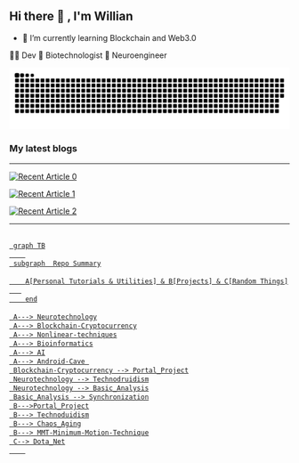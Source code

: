 
## Hi there 👋 , I'm Willian


- 🌱 I’m currently learning Blockchain and Web3.0



👨‍💻 Dev
🦠 Biotechnologist 
🧠 Neuroengineer


<picture>
  <source media="(prefers-color-scheme: dark)" srcset="https://raw.githubusercontent.com/will-bc/will-bc/output/github-contribution-grid-snake-dark.svg">
  <source media="(prefers-color-scheme: light)" srcset="https://raw.githubusercontent.com/will-bc/will-bc/output/github-contribution-grid-snake.svg">
  <img alt="github contribution grid snake animation" src="https://raw.githubusercontent.com/will-bc/will-bc/output/github-contribution-grid-snake.svg">
  </picture>
  
  ### My latest blogs
  
  _______________________________
  
  <a target="_blank" href="https://github-readme-medium-recent-article.vercel.app/medium/@willianbarelacosta/0"><img src="https://github-readme-medium-recent-article.vercel.app/medium/@willianbarelacosta/0" alt="Recent Article 0">
  
  <a target="_blank" href="https://github-readme-medium-recent-article.vercel.app/medium/@willianbarelacosta/1"><img src="https://github-readme-medium-recent-article.vercel.app/medium/@willianbarelacosta/1" alt="Recent Article 1">
    
  <a target="_blank" href="https://github-readme-medium-recent-article.vercel.app/medium/@willianbarelacosta/2"><img src="https://github-readme-medium-recent-article.vercel.app/medium/@willianbarelacosta/2" alt="Recent Article 2">

___________________________________


```mermaid

 graph TB
    
 subgraph  Repo Summary

    A[Personal Tutorials & Utilities] & B[Projects] & C[Random Things]
   
    end

 A---> Neurotechnology
 A---> Blockchain-Cryptocurrency
 A---> Nonlinear-techniques
 A---> Bioinformatics
 A---> AI
 A---> Android-Cave 
 Blockchain-Cryptocurrency --> Portal_Project
 Neurotechnology --> Technodruidism
 Neurotechnology --> Basic_Analysis
 Basic_Analysis --> Synchronization
 B--->Portal_Project
 B---> Technoduidism
 B---> Chaos_Aging
 B---> MMT-Minimum-Motion-Technique
 C--> Dota_Net
    
 ```
